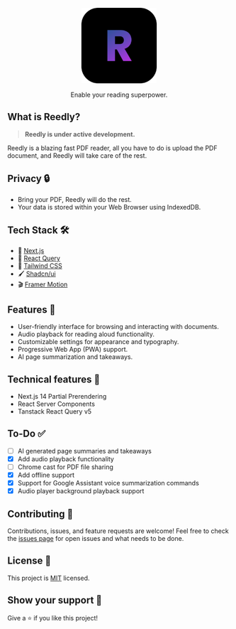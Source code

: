 <p align="center">
  <a href="https://reedly.io"><img src="../ReedlySolid.svg" alt="Logo" height=170></a>
</p>
<p align="center">
    Enable your reading superpower.
</p>

## What is Reedly?

> **Reedly is under active development.**

Reedly is a blazing fast PDF reader, all you have to do is upload the PDF document, and Reedly will take care of the rest.

## Privacy 🔒

- Bring your PDF, Reedly will do the rest.
- Your data is stored within your Web Browser using IndexedDB.

## Tech Stack 🛠️

- 🚀 [Next.js](https://nextjs.org/)
- 🌴 [React Query](https://react-query.tanstack.com/)
- 🎨 [Tailwind CSS](https://tailwindcss.com/)
- 🖌️ [Shadcn/ui](https://ui.shadcn.com/)
- 🎬 [Framer Motion](https://www.framer.com/api/motion/)

## Features 🌟

- User-friendly interface for browsing and interacting with documents.
- Audio playback for reading aloud functionality.
- Customizable settings for appearance and typography.
- Progressive Web App (PWA) support.
- AI page summarization and takeaways.

## Technical features 🚀

- Next.js 14 Partial Prerendering
- React Server Components
- Tanstack React Query v5

## To-Do ✅

- [ ] AI generated page summaries and takeaways
- [x] Add audio playback functionality
- [ ] Chrome cast for PDF file sharing
- [x] Add offline support
- [x] Support for Google Assistant voice summarization commands
- [x] Audio player background playback support

## Contributing 🤝

Contributions, issues, and feature requests are welcome! Feel free to check the [issues page](https://github.com/dalist1/Reedly/issues) for open issues and what needs to be done.

## License 📝

This project is [MIT](LICENSE) licensed.

## Show your support 💪

Give a ⭐️ if you like this project!
